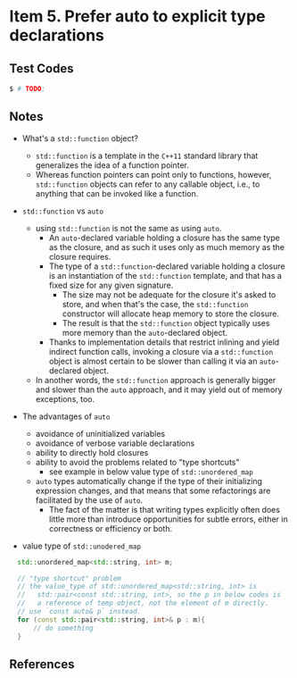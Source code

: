 # Item 5. Prefer auto to explicit type declarations

## Test Codes

```bash
$ # TODO: 
```

## Notes 

- What's a `std::function` object?    
  - `std::function` is a template in the `C++11` standard library that generalizes the idea of a function pointer. 
  - Whereas function pointers can point only to functions, however, `std::function` objects can refer to any callable object, i.e., to anything that can be invoked like a function.    

- `std::function` vs `auto`
  - using `std::function` is not the same as using `auto`.    
    - An `auto`-declared variable holding a closure has the same type as the closure, and as such it uses only as much memory as the closure requires.  
    - The type of a `std::function`-declared variable holding a closure is an instantiation of the `std::function` template, and that has a fixed size for any given signature. 
      - The size may not be adequate for the closure it's asked to store, and when that's the case, the `std::function` constructor will allocate heap memory to store the closure. 
      - The result is that the `std::function` object typically uses more memory than the `auto`-declared object.   
    - Thanks to implementation details that restrict inlining and yield indirect function calls, invoking a closure via a `std::function` object is almost certain to be slower than calling it via an `auto`-declared object. 
  - In another words, the `std::function` approach is generally bigger and slower than the `auto` approach, and it may yield out of memory exceptions, too.  

- The advantages of `auto` 
  - avoidance of uninitialized variables
  - avoidance of verbose variable declarations
  - ability to directly hold closures
  - ability to avoid the problems related to "type shortcuts"
    - see example in below value type of `std::unordered_map` 
  - `auto` types automatically change if the type of their initializing expression changes, and that means that some refactorings are facilitated by the use of `auto`. 
    - The fact of the matter is that writing types explicitly often does little more than introduce opportunities for subtle errors, either in correctness or efficiency or both. 

- value type of `std::unodered_map`

```c++
  std::unordered_map<std::string, int> m;

  // "type shortcut" problem
  // the value_type of std::unordered_map<std::string, int> is 
  //   std::pair<const std::string, int>, so the p in below codes is 
  //   a reference of temp object, not the element of m directly. 
  // use `const auto& p` instead.
  for (const std::pair<std::string, int>& p : m){
      // do something
  }
```

## References


